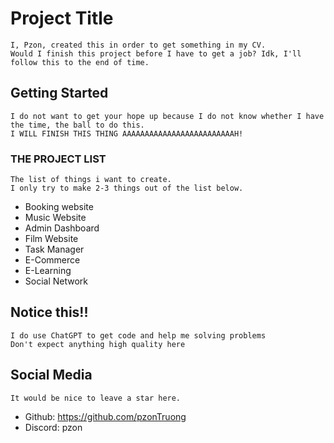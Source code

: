 # Project Title
    I, Pzon, created this in order to get something in my CV.
    Would I finish this project before I have to get a job? Idk, I'll follow this to the end of time.

## Getting Started

    I do not want to get your hope up because I do not know whether I have the time, the ball to do this.
    I WILL FINISH THIS THING AAAAAAAAAAAAAAAAAAAAAAAAAH!

### THE PROJECT LIST

    The list of things i want to create.
    I only try to make 2-3 things out of the list below.

* Booking website
* Music Website
* Admin Dashboard
* Film Website
* Task Manager
* E-Commerce
* E-Learning
* Social Network

## Notice this!!

    I do use ChatGPT to get code and help me solving problems
    Don't expect anything high quality here
## Social Media

    It would be nice to leave a star here.
    
* Github: https://github.com/pzonTruong
* Discord: pzon




